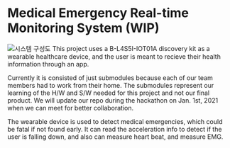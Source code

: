 # Medical Emergency Real-time Monitoring System (WIP)
![시스템 구성도](https://github.com/Hey-Doc/shh2021_hey-doc/blob/master/시스템%20구성도.jpg?raw=true)
This project uses a B-L4S5I-IOT01A discovery kit as a wearable healthcare device, and the user is meant to recieve their health information through an app.

Currently it is consisted of just submodules because each of our team members had to work from their home. The submodules represent our learning of the H/W and S/W needed for this project and not our final product. We will update our repo during the hackathon on Jan. 1st, 2021 when we can meet for better collaboration.

The wearable device is used to detect medical emergencies, which could be fatal if not found early. It can read the acceleration info to detect if the user is falling down, and also can measure heart beat, and measure EMG.
